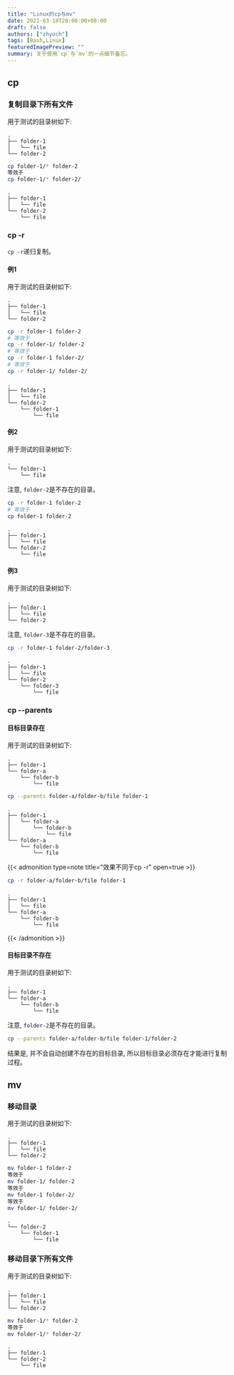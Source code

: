 ```yaml
---
title: "Linux的cp与mv"
date: 2021-03-18T20:00:00+08:00
draft: false
authors: ["zhyoch"]
tags: [Bash,Linux]
featuredImagePreview: ""
summary: 关于使用`cp`与`mv`的一点细节备忘。
---
```


## cp

### 复制目录下所有文件

用于测试的目录树如下: 

```
.
├── folder-1
│   └── file
└── folder-2
```

```bash
cp folder-1/* folder-2
等效于
cp folder-1/* folder-2/
```

```
.
├── folder-1
│   └── file
└── folder-2
    └── file
```

### cp -r

`cp -r`递归复制。

#### 例1

用于测试的目录树如下: 

```
.
├── folder-1
│   └── file
└── folder-2
```

```bash
cp -r folder-1 folder-2
# 等效于
cp -r folder-1/ folder-2
# 等效于
cp -r folder-1 folder-2/
# 等效于
cp -r folder-1/ folder-2/
```

```
.
├── folder-1
│   └── file
└── folder-2
    └── folder-1
        └── file
```

#### 例2

用于测试的目录树如下: 

```
.
└── folder-1
    └── file
```

注意, `folder-2`是不存在的目录。

```bash
cp -r folder-1 folder-2
# 等效于
cp folder-1 folder-2
```

```
.
├── folder-1
│   └── file
└── folder-2
    └── file
```

#### 例3

用于测试的目录树如下: 

```
.
├── folder-1
│   └── file
└── folder-2
```

注意, `folder-3`是不存在的目录。

```bash
cp -r folder-1 folder-2/folder-3
```

```
.
├── folder-1
│   └── file
└── folder-2
    └── folder-3
        └── file
```

### cp --parents

#### 目标目录存在

用于测试的目录树如下: 

```
.
├── folder-1
└── folder-a
    └── folder-b
        └── file
```

```bash
cp --parents folder-a/folder-b/file folder-1
```

```
.
├── folder-1
│   └── folder-a
│       └── folder-b
│           └── file
└── folder-a
    └── folder-b
        └── file
```

{{< admonition type=note title="效果不同于cp -r" open=true >}}

```bash
cp -r folder-a/folder-b/file folder-1
```

```
.
├── folder-1
│   └── file
└── folder-a
    └── folder-b
        └── file
```

{{< /admonition >}}


#### 目标目录不存在

用于测试的目录树如下: 

```
.
├── folder-1
└── folder-a
    └── folder-b
        └── file
```

注意, `folder-2`是不存在的目录。

```bash
cp --parents folder-a/folder-b/file folder-1/folder-2
```

结果是, 并不会自动创建不存在的目标目录, 所以目标目录必须存在才能进行复制过程。

## mv

### 移动目录

用于测试的目录树如下: 

```
.
├── folder-1
│   └── file
└── folder-2
```

```bash
mv folder-1 folder-2
等效于
mv folder-1/ folder-2
等效于
mv folder-1 folder-2/
等效于
mv folder-1/ folder-2/
```

```
.
└── folder-2
    └── folder-1
        └── file
```

### 移动目录下所有文件

用于测试的目录树如下: 

```
.
├── folder-1
│   └── file
└── folder-2
```

```bash
mv folder-1/* folder-2
等效于
mv folder-1/* folder-2/
```

```
.
├── folder-1
└── folder-2
    └── file
```

